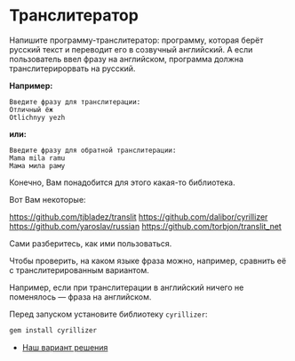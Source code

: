 # Транслитератор 

Напишите программу-транслитератор: программу, которая берёт русский текст и переводит его в созвучный английский. А если пользователь ввел фразу на английском, программа должна транслитерирорвать на русский.

**Например:**

```
Введите фразу для транслитерации:
Отличный ёж
Otlichnyy yezh
```

**или:**

```
Введите фразу для обратной транслитерации:
Mama mila ramu
Мама мила раму
```

<div class="rubyrush-task-hint">

Конечно, Вам понадобится для этого какая-то библиотека.

Вот Вам некоторые:

https://github.com/tjbladez/translit
https://github.com/dalibor/cyrillizer
https://github.com/yaroslav/russian
https://github.com/torbjon/translit_net

Сами разберитесь, как ими пользоваться.

Чтобы проверить, на каком языке фраза можно, например, сравнить её с транслитерированным вариантом.

Например, если при транслитерации в английский ничего не поменялось — фраза на английском.

</div>


<div class="rubyrush-task-answer">

Перед запуском установите библиотеку `cyrillizer`:

```sh
gem install cyrillizer
```
<ul>
<li><a href="https://github.com/aristofun/rubyrush-path/blob/master/steps/rubygems-02/solution/translit.rb" class="rubyrush-task-solution-link">Наш вариант решения</a></li>
</ul>

</div>

